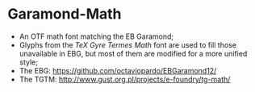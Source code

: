 # Garamond-Math
- An OTF math font matching the EB Garamond;
- Glyphs from the *TeX Gyre Termes Math* font are used to fill those unavailable in EBG, but most of them are modified for a more unified style;
- The EBG: https://github.com/octaviopardo/EBGaramond12/
- The TGTM: http://www.gust.org.pl/projects/e-foundry/tg-math/
